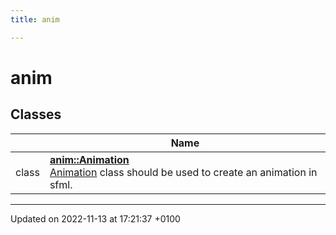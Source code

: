 ```yaml
---
title: anim

---
```


# anim



## Classes

|                | Name           |
| -------------- | -------------- |
| class | **[anim::Animation](Classes/classanim_1_1_animation.md)** <br>[Animation]() class should be used to create an animation in sfml.  |






-------------------------------

Updated on 2022-11-13 at 17:21:37 +0100